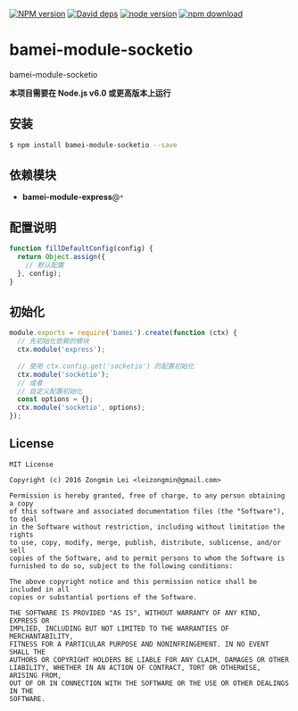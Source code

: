 [![NPM version][npm-image]][npm-url]
[![David deps][david-image]][david-url]
[![node version][node-image]][node-url]
[![npm download][download-image]][download-url]

[npm-image]: https://img.shields.io/npm/v/bamei-module-socketio.svg?style=flat-square
[npm-url]: https://npmjs.org/package/bamei-module-socketio
[david-image]: https://img.shields.io/david/leizongmin/bamei.svg?style=flat-square
[david-url]: https://david-dm.org/leizongmin/bamei
[node-image]: https://img.shields.io/badge/node.js-%3E=_4.0-green.svg?style=flat-square
[node-url]: http://nodejs.org/download/
[download-image]: https://img.shields.io/npm/dm/bamei-module-socketio.svg?style=flat-square
[download-url]: https://npmjs.org/package/bamei-module-socketio

# bamei-module-socketio

bamei-module-socketio

**本项目需要在 Node.js v6.0 或更高版本上运行**

## 安装

```bash
$ npm install bamei-module-socketio --save
```

## 依赖模块

+ **bamei-module-express**@`*`


## 配置说明

```javascript
function fillDefaultConfig(config) {
  return Object.assign({
    // 默认配置
  }, config);
}
```

## 初始化

```javascript
module.exports = require('bamei').create(function (ctx) {
  // 先初始化依赖的模块
  ctx.module('express');
  
  // 使用 ctx.config.get('socketio') 的配置初始化
  ctx.module('socketio');
  // 或者
  // 自定义配置初始化
  const options = {};
  ctx.module('socketio', options);
});
```



## License

```
MIT License

Copyright (c) 2016 Zongmin Lei <leizongmin@gmail.com>

Permission is hereby granted, free of charge, to any person obtaining a copy
of this software and associated documentation files (the "Software"), to deal
in the Software without restriction, including without limitation the rights
to use, copy, modify, merge, publish, distribute, sublicense, and/or sell
copies of the Software, and to permit persons to whom the Software is
furnished to do so, subject to the following conditions:

The above copyright notice and this permission notice shall be included in all
copies or substantial portions of the Software.

THE SOFTWARE IS PROVIDED "AS IS", WITHOUT WARRANTY OF ANY KIND, EXPRESS OR
IMPLIED, INCLUDING BUT NOT LIMITED TO THE WARRANTIES OF MERCHANTABILITY,
FITNESS FOR A PARTICULAR PURPOSE AND NONINFRINGEMENT. IN NO EVENT SHALL THE
AUTHORS OR COPYRIGHT HOLDERS BE LIABLE FOR ANY CLAIM, DAMAGES OR OTHER
LIABILITY, WHETHER IN AN ACTION OF CONTRACT, TORT OR OTHERWISE, ARISING FROM,
OUT OF OR IN CONNECTION WITH THE SOFTWARE OR THE USE OR OTHER DEALINGS IN THE
SOFTWARE.
```
